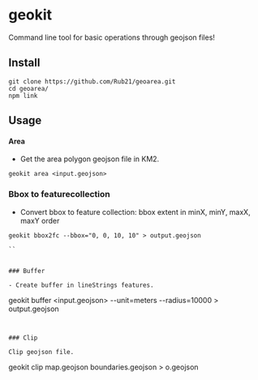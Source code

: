 # geokit

Command line tool for basic operations through geojson files!

## Install

```
git clone https://github.com/Rub21/geoarea.git
cd geoarea/
npm link

```

## Usage

#### Area

- Get the area polygon geojson file in KM2.

```
geokit area <input.geojson>

```

### Bbox to featurecollection

- Convert bbox to feature collection: bbox extent in minX, minY, maxX, maxY order

```
geokit bbox2fc --bbox="0, 0, 10, 10" > output.geojson

``


### Buffer

- Create buffer in lineStrings features.

```
geokit buffer  <input.geojson> --unit=meters --radius=10000  > output.geojson

```


### Clip

Clip geojson file.

```
geokit clip map.geojson boundaries.geojson > o.geojson
```

